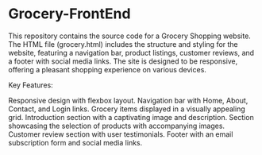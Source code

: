 # Grocery-FrontEnd
This repository contains the source code for a Grocery Shopping website. The HTML file (grocery.html) includes the structure and styling for the website, featuring a navigation bar, product listings, customer reviews, and a footer with social media links. The site is designed to be responsive, offering a pleasant shopping experience on various devices.

Key Features:

Responsive design with flexbox layout.
Navigation bar with Home, About, Contact, and Login links.
Grocery items displayed in a visually appealing grid.
Introduction section with a captivating image and description.
Section showcasing the selection of products with accompanying images.
Customer review section with user testimonials.
Footer with an email subscription form and social media links.
